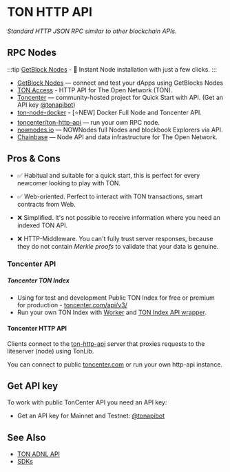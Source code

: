 # TON HTTP API

_Standard HTTP JSON RPC similar to other blockchain APIs._

## RPC Nodes

:::tip
[GetBlock Nodes](https://getblock.io/nodes/ton/) - 🚀 Instant Node installation with just a few clicks.
:::

* [GetBlock Nodes](https://getblock.io/nodes/ton/) — connect and test your dApps using GetBlocks Nodes
* [TON Access](https://www.orbs.com/ton-access/) - HTTP API for The Open Network (TON).
* [Toncenter](https://toncenter.com/api/v2/) — community-hosted project for Quick Start with API. (Get an API key [@tonapibot](https://t.me/tonapibot))
* [ton-node-docker](https://github.com/fmira21/ton-node-docker) - [⭐NEW] Docker Full Node and Toncenter API.
* [toncenter/ton-http-api](https://github.com/toncenter/ton-http-api) — run your own RPC node. 
* [nownodes.io](https://nownodes.io/nodes) — NOWNodes full Nodes and blockbook Explorers via API.
* [Chainbase](https://chainbase.com/chainNetwork/TON) — Node API and data infrastructure for The Open Network.

## Pros & Cons

- ✅ Habitual and suitable for a quick start, this is perfect for every newcomer looking to play with TON.
- ✅ Web-oriented. Perfect to interact with TON transactions, smart contracts from Web.

- ❌ Simplified. It's not possible to receive information where you need an indexed TON API.
- ❌ HTTP-Middleware. You can't fully trust server responses, because they do not contain _Merkle proofs_ to validate that your data is genuine.


### Toncenter API


##### Toncenter TON Index
- Using for test and development Public TON Index for free or premium for production - [toncenter.com/api/v3/](https://toncenter.com/api/v3/)
- Run your own TON Index with [Worker](https://github.com/toncenter/ton-index-worker/tree/36134e7376986c5517ee65e6a1ddd54b1c76cdba) and [TON Index API wrapper](https://github.com/toncenter/ton-indexer).

#### Toncenter HTTP API
Clients connect to the [ton-http-api](https://github.com/toncenter/ton-http-api) server that proxies requests to the liteserver (node) using TonLib.

You can connect to public [toncenter.com](https://toncenter.com) or run your own http-api instance.


## Get API key

To work with public TonCenter API you need an API key:

* Get an API key for Mainnet and Testnet: [@tonapibot](https://t.me/tonapibot)

## See Also
* [TON ADNL API](/develop/dapps/apis/adnl)
* [SDKs](/develop/dapps/apis/sdk)


